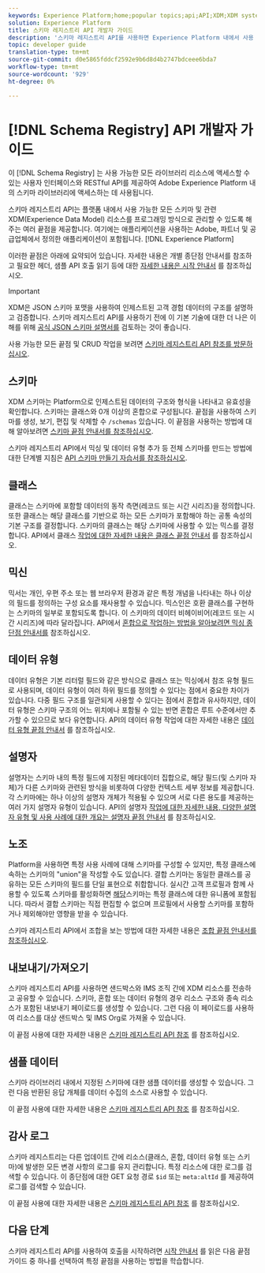 ```yaml
---
keywords: Experience Platform;home;popular topics;api;API;XDM;XDM system;;experience data model;Experience data model;Experience Data Model;data model;Data Model;schema registry;Schema Registry;
solution: Experience Platform
title: 스키마 레지스트리 API 개발자 가이드
description: '스키마 레지스트리 API를 사용하면 Experience Platform 내에서 사용 가능한 모든 스키마 및 관련 XDM 리소스를 프로그래밍 방식으로 관리할 수 있습니다. '
topic: developer guide
translation-type: tm+mt
source-git-commit: d0e5865fddcf2592e9b6d8d4b2747bdceee6bda7
workflow-type: tm+mt
source-wordcount: '929'
ht-degree: 0%

---
```



# [!DNL Schema Registry] API 개발자 가이드

이 [!DNL Schema Registry] 는 사용 가능한 모든 라이브러리 리소스에 액세스할 수 있는 사용자 인터페이스와 RESTful API를 제공하여 Adobe Experience Platform 내의 스키마 라이브러리에 액세스하는 데 사용됩니다.

스키마 레지스트리 API는 플랫폼 내에서 사용 가능한 모든 스키마 및 관련 XDM(Experience Data Model) 리소스를 프로그래밍 방식으로 관리할 수 있도록 해주는 여러 끝점을 제공합니다. 여기에는 애플리케이션을 사용하는 Adobe, 파트너 및 공급업체에서 정의한 애플리케이션이 포함됩니다. [!DNL Experience Platform]

이러한 끝점은 아래에 요약되어 있습니다. 자세한 내용은 개별 종단점 안내서를 참조하고 필요한 헤더, 샘플 API 호출 읽기 등에 대한 [자세한 내용은 시작 안내서](./getting-started.md) 를 참조하십시오.

>[!IMPORTANT]
>
>XDM은 JSON 스키마 포맷을 사용하여 인제스트된 고객 경험 데이터의 구조를 설명하고 검증합니다. 스키마 레지스트리 API를 사용하기 전에 이 기본 기술에 대한 더 나은 이해를 위해 [공식 JSON 스키마 설명서를](https://json-schema.org/) 검토하는 것이 좋습니다.

사용 가능한 모든 끝점 및 CRUD 작업을 보려면 [스키마 레지스트리 API 참조를 방문하십시오](https://www.adobe.io/apis/experienceplatform/home/api-reference.html#!acpdr/swagger-specs/schema-registry.yaml).

## 스키마

XDM 스키마는 Platform으로 인제스트된 데이터의 구조와 형식을 나타내고 유효성을 확인합니다. 스키마는 클래스와 0개 이상의 혼합으로 구성됩니다. 끝점을 사용하여 스키마를 생성, 보기, 편집 및 삭제할 수 `/schemas` 있습니다. 이 끝점을 사용하는 방법에 대해 알아보려면 [스키마 끝점 안내서를 참조하십시오](./schemas.md).

스키마 레지스트리 API에서 믹싱 및 데이터 유형 추가 등 전체 스키마를 만드는 방법에 대한 단계별 지침은 [API 스키마 만들기 자습서를 참조하십시오](../tutorials/create-schema-api.md).

## 클래스

클래스는 스키마에 포함할 데이터의 동작 측면(레코드 또는 시간 시리즈)을 정의합니다. 또한 클래스는 해당 클래스를 기반으로 하는 모든 스키마가 포함해야 하는 공통 속성의 기본 구조를 결정합니다. 스키마의 클래스는 해당 스키마에 사용할 수 있는 믹스를 결정합니다. API에서 클래스 [작업에 대한 자세한 내용은 클래스 끝점 안내서](./classes.md) 를 참조하십시오.

## 믹신

믹서는 개인, 우편 주소 또는 웹 브라우저 환경과 같은 특정 개념을 나타내는 하나 이상의 필드를 정의하는 구성 요소를 재사용할 수 있습니다. 믹스인은 호환 클래스를 구현하는 스키마의 일부로 포함되도록 합니다. 이 스키마의 데이터 비헤이비어(레코드 또는 시간 시리즈)에 따라 달라집니다. API에서 [혼합으로 작업하는 방법을 알아보려면 믹싱 종단점 안내서를](./mixins.md) 참조하십시오.

## 데이터 유형

데이터 유형은 기본 리터럴 필드와 같은 방식으로 클래스 또는 믹싱에서 참조 유형 필드로 사용되며, 데이터 유형이 여러 하위 필드를 정의할 수 있다는 점에서 중요한 차이가 있습니다. 다중 필드 구조를 일관되게 사용할 수 있다는 점에서 혼합과 유사하지만, 데이터 유형은 스키마 구조의 어느 위치에나 포함될 수 있는 반면 혼합은 루트 수준에서만 추가할 수 있으므로 보다 유연합니다. API의 데이터 유형 작업에 대한 자세한 내용은 [데이터 유형 끝점 안내서](./data-types.md) 를 참조하십시오.

## 설명자

설명자는 스키마 내의 특정 필드에 지정된 메타데이터 집합으로, 해당 필드(및 스키마 자체)가 다른 스키마와 관련된 방식을 비롯하여 다양한 컨텍스트 세부 정보를 제공합니다. 각 스키마에는 하나 이상의 설명자 개체가 적용될 수 있으며 서로 다른 용도를 제공하는 여러 가지 설명자 유형이 있습니다. API의 설명자 [작업에 대한 자세한 내용, 다양한 설명자 유형 및 사용 사례에 대한 개요는 설명자 끝점 안내서](./descriptors.md) 를 참조하십시오.

## 노조

Platform을 사용하면 특정 사용 사례에 대해 스키마를 구성할 수 있지만, 특정 클래스에 속하는 스키마의 &quot;union&quot;을 작성할 수도 있습니다. 결합 스키마는 동일한 클래스를 공유하는 모든 스키마의 필드를 단일 표현으로 취합합니다. 실시간 고객 프로필과 함께 사용할 수 있도록 스키마를 활성화하면 [해당](../../profile/home.md)스키마는 특정 클래스에 대한 유니폼에 포함됩니다. 따라서 결합 스키마는 직접 편집할 수 없으며 프로필에서 사용할 스키마를 포함하거나 제외해야만 영향을 받을 수 있습니다.

스키마 레지스트리 API에서 조합을 보는 방법에 대한 자세한 내용은 [조합 끝점 안내서를 참조하십시오](./unions.md).

## 내보내기/가져오기

스키마 레지스트리 API를 사용하면 샌드박스와 IMS 조직 간에 XDM 리소스를 전송하고 공유할 수 있습니다. 스키마, 혼합 또는 데이터 유형의 경우 리소스 구조와 종속 리소스가 포함된 내보내기 페이로드를 생성할 수 있습니다. 그런 다음 이 페이로드를 사용하여 리소스를 대상 샌드박스 및 IMS Org로 가져올 수 있습니다.

이 끝점 사용에 대한 자세한 내용은 [스키마 레지스트리 API 참조](https://www.adobe.io/apis/experienceplatform/home/api-reference.html#!acpdr/swagger-specs/schema-registry.yaml) 를 참조하십시오.

## 샘플 데이터

스키마 라이브러리 내에서 지정된 스키마에 대한 샘플 데이터를 생성할 수 있습니다. 그런 다음 반환된 응답 개체를 데이터 수집의 소스로 사용할 수 있습니다.

이 끝점 사용에 대한 자세한 내용은 [스키마 레지스트리 API 참조](https://www.adobe.io/apis/experienceplatform/home/api-reference.html#!acpdr/swagger-specs/schema-registry.yaml) 를 참조하십시오.

## 감사 로그

스키마 레지스트리는 다른 업데이트 간에 리소스(클래스, 혼합, 데이터 유형 또는 스키마)에 발생한 모든 변경 사항의 로그를 유지 관리합니다. 특정 리소스에 대한 로그를 검색할 수 있습니다. 이 종단점에 대한 GET 요청 경로 `$id` 또는 `meta:altId` 를 제공하여 로그를 검색할 수 있습니다.

이 끝점 사용에 대한 자세한 내용은 [스키마 레지스트리 API 참조](https://www.adobe.io/apis/experienceplatform/home/api-reference.html#!acpdr/swagger-specs/schema-registry.yaml) 를 참조하십시오.

## 다음 단계

스키마 레지스트리 API를 사용하여 호출을 시작하려면 [시작 안내서](./getting-started.md) 를 읽은 다음 끝점 가이드 중 하나를 선택하여 특정 끝점을 사용하는 방법을 학습합니다.